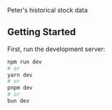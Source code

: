 Peter's historical stock data

## Getting Started

First, run the development server:

```bash
npm run dev
# or
yarn dev
# or
pnpm dev
# or
bun dev
```
